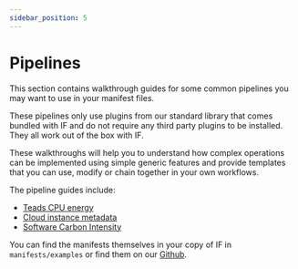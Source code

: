 ```yaml
---
sidebar_position: 5
---
```


# Pipelines

This section contains walkthrough guides for some common pipelines you may want to use in your manifest files. 

These pipelines only use plugins from our standard library that comes bundled with IF and do not require any third party plugins to be installed. They all work out of the box with IF.

These walkthroughs will help you to understand how complex operations can be implemented using simple generic features and provide templates that you can use, modify or chain together in your own workflows.

The pipeline guides include:

- [Teads CPU energy](./teads.md)
- [Cloud instance metadata](./instance-metadata.md)
- [Software Carbon Intensity](./sci.md)

You can find the manifests themselves in your copy of IF in `manifests/examples` or find them on our [Github](https://github.com/Green-Software-Foundation/if/tree/main/manifests/examples).
